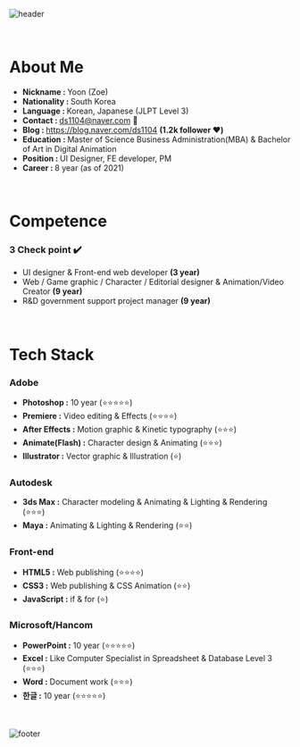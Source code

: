 ![header](https://capsule-render.vercel.app/api?type=transparent&height=200&section=header&text=Hello,&fontColor=363636&fontSize=100&fontAlignY=50&animation=fadeIn&desc=It's%20yoon-github.%20&descSize=25&descAlignY=80)

</br>

# About Me
- <b>Nickname : </b>Yoon (Zoe)
- <b>Nationality : </b>South Korea
- <b>Language : </b>Korean, Japanese (JLPT Level 3)
- <b>Contact : </b>ds1104@naver.com 📧
- <b>Blog : </b>https://blog.naver.com/ds1104 <b>(1.2k follower ❤️)</b>
- <b>Education : </b>Master of Science Business Administration(MBA) & Bachelor of Art in Digital Animation
- <b>Position : </b>UI Designer, FE developer, PM
- <b>Career : </b>8 year (as of 2021)

</br>

# Competence 
### 3 Check point ✔️ 
- UI designer & Front-end web developer <b>(3 year)</b>
- Web / Game graphic / Character / Editorial designer & Animation/Video Creator <b>(9 year)</b>
- R&D government support project manager <b>(9 year)</b>

</br>

# Tech Stack
### Adobe
- <b>Photoshop :</b> 10 year (⭐⭐⭐⭐⭐)
- <b>Premiere :</b> Video editing & Effects (⭐⭐⭐⭐)
- <b>After Effects :</b> Motion graphic & Kinetic typography (⭐⭐⭐)
- <b>Animate(Flash) :</b> Character design & Animating (⭐⭐⭐)
- <b>Illustrator :</b> Vector graphic & Illustration (⭐)
### Autodesk
- <b>3ds Max :</b> Character modeling & Animating & Lighting & Rendering (⭐⭐⭐)
- <b>Maya :</b> Animating & Lighting & Rendering (⭐⭐)
### Front-end
- <b>HTML5 :</b> Web publishing (⭐⭐⭐⭐)
- <b>CSS3 :</b> Web publishing & CSS Animation (⭐⭐)
- <b>JavaScript :</b> if & for (⭐)
### Microsoft/Hancom
- <b>PowerPoint :</b> 10 year (⭐⭐⭐⭐⭐)
- <b>Excel :</b> Like Computer Specialist in Spreadsheet & Database Level 3 (⭐⭐⭐)
- <b>Word :</b> Document work (⭐⭐⭐)
- <b>한글 :</b> 10 year (⭐⭐⭐⭐⭐)

</br>

![footer](https://capsule-render.vercel.app/api?type=Rect&height=150&section=header&text=Read%20more..&color=363636&fontColor=ffffff&fontSize=50&fontAlignY=40&animation=twinkling&desc=Ask%20me%20for%20my%20portfolio!&descSize=25&descAlignY=65)

</br>
